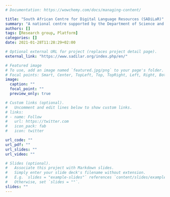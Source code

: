 ```yaml
---
# Documentation: https://wowchemy.com/docs/managing-content/

title: "South African Centre for Digital Language Resources (SADiLaR)"
summary: "A national centre supported by the Department of Science and Innovation. SADiLaR has an enabling function, with a focus on all official languages of South Africa, supporting research and development in the domains of language technologies and language-related studies in the humanities and social sciences. "
authors: []
tags: [Research group, Platform]
categories: []
date: 2021-01-28T11:28:29+02:00

# Optional external URL for project (replaces project detail page).
external_link: "https://www.sadilar.org/index.php/en/"

# Featured image
# To use, add an image named `featured.jpg/png` to your page's folder.
# Focal points: Smart, Center, TopLeft, Top, TopRight, Left, Right, BottomLeft, Bottom, BottomRight.
image:
  caption: ""
  focal_point: ""
  preview_only: true

# Custom links (optional).
#   Uncomment and edit lines below to show custom links.
# links:
# - name: Follow
#   url: https://twitter.com
#   icon_pack: fab
#   icon: twitter

url_code: ""
url_pdf: ""
url_slides: ""
url_video: ""

# Slides (optional).
#   Associate this project with Markdown slides.
#   Simply enter your slide deck's filename without extension.
#   E.g. `slides = "example-slides"` references `content/slides/example-slides.md`.
#   Otherwise, set `slides = ""`.
slides: ""
---
```

